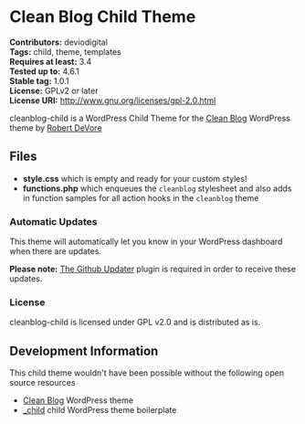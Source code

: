 # Clean Blog Child Theme

**Contributors:** deviodigital  
**Tags:** child, theme, templates  
**Requires at least:** 3.4  
**Tested up to:** 4.6.1  
**Stable tag:** 1.0.1  
**License:** GPLv2 or later  
**License URI:** http://www.gnu.org/licenses/gpl-2.0.html

cleanblog-child is a WordPress Child Theme for the [Clean Blog](https://github.com/deviodigital/cleanblog) WordPress theme by [Robert DeVore](http://www.robertdevore.com/)

## Files

- **style.css** which is empty and ready for your custom styles!
- **functions.php** which enqueues the `cleanblog` stylesheet and also adds in function samples for all action hooks in the `cleanblog` theme

### Automatic Updates

This theme will automatically let you know in your WordPress dashboard when there are updates.

**Please note:** [The Github Updater](https://github.com/afragen/github-updater) plugin is required in order to receive these updates.

### License

cleanblog-child is licensed under GPL v2.0 and is distributed as is.

## Development Information

This child theme wouldn't have been possible without the following open source resources

* [Clean Blog](https://github.com/deviodigital/cleanblog/) WordPress theme
* [_child](https://github.com/ahmadawais/_child) child WordPress theme boilerplate

